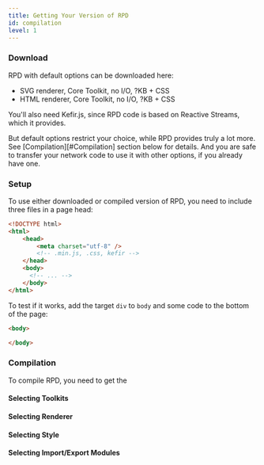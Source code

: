 ```yaml
---
title: Getting Your Version of RPD
id: compilation
level: 1
---
```


### Download

RPD with default options can be downloaded here:

* SVG renderer, Core Toolkit, no I/O, ?KB + CSS
* HTML renderer, Core Toolkit, no I/O, ?KB + CSS

You'll also need Kefir.js, since RPD code is based on Reactive Streams, which it provides.

But default options restrict your choice, while RPD provides truly a lot more. See [Compilation][#Compilation] section below for details. And you are safe to transfer your network code to use it with other options, if you already have one.

### Setup

To use either downloaded or compiled version of RPD, you need to include three files in a page head:

```html
<!DOCTYPE html>
<html>
    <head>
        <meta charset="utf-8" />
        <!-- .min.js, .css, kefir -->
    </head>
    <body>
      <!-- ... -->
    </body>
</html>
```

To test if it works, add the target `div` to `body` and some code to the bottom of the page:

```html
<body>

</body>
```

### Compilation

To compile RPD, you need to get the

#### Selecting Toolkits

#### Selecting Renderer

#### Selecting Style

#### Selecting Import/Export Modules
